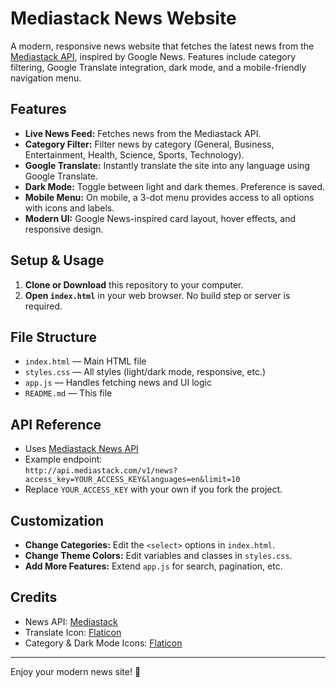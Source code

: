 # Mediastack News Website

A modern, responsive news website that fetches the latest news from the [Mediastack API](https://mediastack.com/), inspired by Google News. Features include category filtering, Google Translate integration, dark mode, and a mobile-friendly navigation menu.

## Features

- **Live News Feed:** Fetches news from the Mediastack API.
- **Category Filter:** Filter news by category (General, Business, Entertainment, Health, Science, Sports, Technology).
- **Google Translate:** Instantly translate the site into any language using Google Translate.
- **Dark Mode:** Toggle between light and dark themes. Preference is saved.
- **Mobile Menu:** On mobile, a 3-dot menu provides access to all options with icons and labels.
- **Modern UI:** Google News-inspired card layout, hover effects, and responsive design.

## Setup & Usage

1. **Clone or Download** this repository to your computer.
2. **Open `index.html`** in your web browser. No build step or server is required.

## File Structure

- `index.html` — Main HTML file
- `styles.css` — All styles (light/dark mode, responsive, etc.)
- `app.js` — Handles fetching news and UI logic
- `README.md` — This file

## API Reference

- Uses [Mediastack News API](https://mediastack.com/)
- Example endpoint:  
  `http://api.mediastack.com/v1/news?access_key=YOUR_ACCESS_KEY&languages=en&limit=10`
- Replace `YOUR_ACCESS_KEY` with your own if you fork the project.

## Customization

- **Change Categories:** Edit the `<select>` options in `index.html`.
- **Change Theme Colors:** Edit variables and classes in `styles.css`.
- **Add More Features:** Extend `app.js` for search, pagination, etc.

## Credits

- News API: [Mediastack](https://mediastack.com/)
- Translate Icon: [Flaticon](https://cdn-icons-png.flaticon.com/512/281/281776.png)
- Category & Dark Mode Icons: [Flaticon](https://flaticon.com/)

---

Enjoy your modern news site! 🚀 